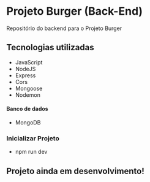 # Projeto Burger (Back-End)

Repositório do backend para o Projeto Burger

## Tecnologias utilizadas

- JavaScript
- NodeJS
- Express
- Cors
- Mongoose
- Nodemon

#### Banco de dados

- MongoDB

### Inicializar Projeto

- npm run dev

## Projeto ainda em desenvolvimento!
